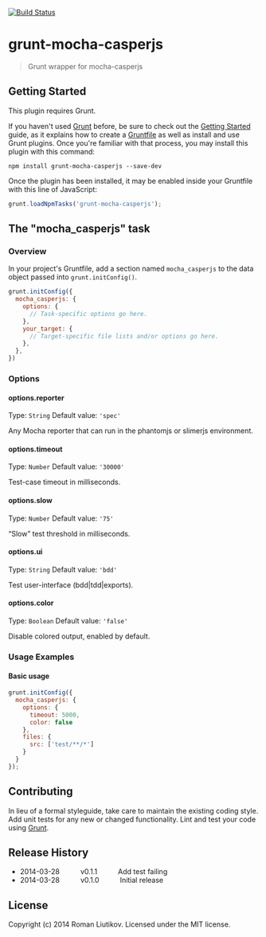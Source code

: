 [![Build Status](https://travis-ci.org/roman01la/grunt-mocha-casperjs.svg?branch=master)](https://travis-ci.org/roman01la/grunt-mocha-casperjs)

# grunt-mocha-casperjs

> Grunt wrapper for mocha-casperjs

## Getting Started
This plugin requires Grunt.

If you haven't used [Grunt](http://gruntjs.com/) before, be sure to check out the [Getting Started](http://gruntjs.com/getting-started) guide, as it explains how to create a [Gruntfile](http://gruntjs.com/sample-gruntfile) as well as install and use Grunt plugins. Once you're familiar with that process, you may install this plugin with this command:

```shell
npm install grunt-mocha-casperjs --save-dev
```

Once the plugin has been installed, it may be enabled inside your Gruntfile with this line of JavaScript:

```js
grunt.loadNpmTasks('grunt-mocha-casperjs');
```

## The "mocha_casperjs" task

### Overview
In your project's Gruntfile, add a section named `mocha_casperjs` to the data object passed into `grunt.initConfig()`.

```js
grunt.initConfig({
  mocha_casperjs: {
    options: {
      // Task-specific options go here.
    },
    your_target: {
      // Target-specific file lists and/or options go here.
    },
  },
})
```

### Options

#### options.reporter
Type: `String`
Default value: `'spec'`

Any Mocha reporter that can run in the phantomjs or slimerjs environment.

#### options.timeout
Type: `Number`
Default value: `'30000'`

Test-case timeout in milliseconds.

#### options.slow
Type: `Number`
Default value: `'75'`

“Slow” test threshold in milliseconds.

#### options.ui
Type: `String`
Default value: `'bdd'`

Test user-interface (bdd|tdd|exports).

#### options.color
Type: `Boolean`
Default value: `'false'`

Disable colored output, enabled by default.

### Usage Examples

#### Basic usage

```js
grunt.initConfig({
  mocha_casperjs: {
    options: {
      timeout: 5000,
      color: false
    },
    files: {
      src: ['test/**/*']
    }
  }
});
```

## Contributing
In lieu of a formal styleguide, take care to maintain the existing coding style. Add unit tests for any new or changed functionality. Lint and test your code using [Grunt](http://gruntjs.com/).

## Release History
- 2014-03-28   v0.1.1   Add test failing
- 2014-03-28   v0.1.0   Initial release

## License
Copyright (c) 2014 Roman Liutikov. Licensed under the MIT license.
